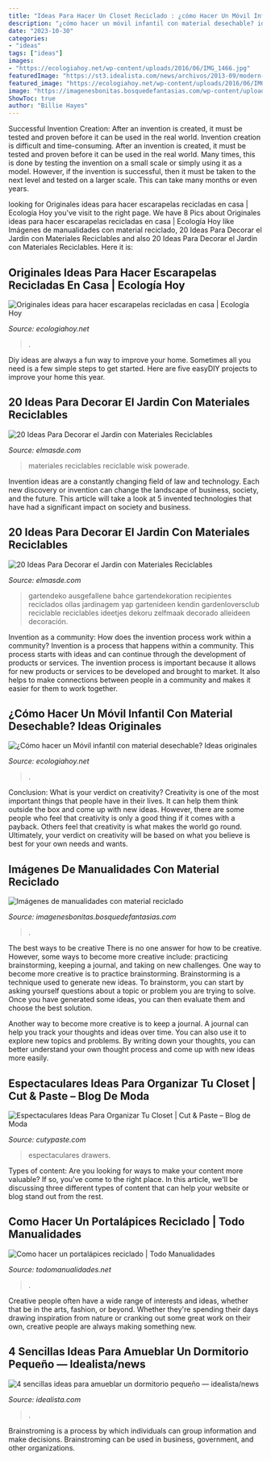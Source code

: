```yaml
---
title: "Ideas Para Hacer Un Closet Reciclado : ¿cómo Hacer Un Móvil Infantil Con Material Desechable? Ideas Originales"
description: "¿cómo hacer un móvil infantil con material desechable? ideas originales"
date: "2023-10-30"
categories:
- "ideas"
tags: ["ideas"]
images:
- "https://ecologiahoy.net/wp-content/uploads/2016/06/IMG_1466.jpg"
featuredImage: "https://st3.idealista.com/news/archivos/2013-09/modern-closet.jpg?sv=vH5lLeTK"
featured_image: "https://ecologiahoy.net/wp-content/uploads/2016/06/IMG_1466.jpg"
image: "https://imagenesbonitas.bosquedefantasias.com/wp-content/uploads/2021/05/ideas-material-reciclado-4.jpg"
ShowToc: true
author: "Billie Hayes"
---
```



Successful Invention Creation: After an invention is created, it must be tested and proven before it can be used in the real world.
Invention creation is difficult and time-consuming. After an invention is created, it must be tested and proven before it can be used in the real world. Many times, this is done by testing the invention on a small scale or simply using it as a model. However, if the invention is successful, then it must be taken to the next level and tested on a larger scale. This can take many months or even years.

	

		
looking for Originales ideas para hacer escarapelas recicladas en casa | Ecología Hoy you've visit to the right page. We have 8 Pics about Originales ideas para hacer escarapelas recicladas en casa | Ecología Hoy like Imágenes de manualidades con material reciclado, 20 Ideas Para Decorar el Jardin con Materiales Reciclables and also 20 Ideas Para Decorar el Jardin con Materiales Reciclables. Here it is:
		
    
## Originales Ideas Para Hacer Escarapelas Recicladas En Casa | Ecología Hoy

<img loading=lazy src="https://ecologiahoy.net/wp-content/uploads/2016/06/IMG_1466.jpg" onerror="this.onerror=null;this.src='https://tse1.mm.bing.net/th?id=OIP.kvGIMuGPAh9UuOkfSZy9xgHaJ3&amp;pid=15.1';" alt="Originales ideas para hacer escarapelas recicladas en casa | Ecología Hoy">

_Source: ecologiahoy.net_

>. 

	

Diy ideas are always a fun way to improve your home. Sometimes all you need is a few simple steps to get started. Here are five easyDIY projects to improve your home this year.

    
## 20 Ideas Para Decorar El Jardin Con Materiales Reciclables

<img loading=lazy src="http://elmasde.com/wp-content/uploads/2015/05/Decoraciones-Para-el-Jardin-con-Materiales-Reciclable-11.jpg" onerror="this.onerror=null;this.src='https://tse4.mm.bing.net/th?id=OIP.mvgJv9b4cVeoL0Or4fGifwHaJ4&amp;pid=15.1';" alt="20 Ideas Para Decorar el Jardin con Materiales Reciclables">

_Source: elmasde.com_

>materiales reciclables reciclable wisk powerade. 

	

Invention ideas are a constantly changing field of law and technology. Each new discovery or invention can change the landscape of business, society, and the future. This article will take a look at 5 invented technologies that have had a significant impact on society and business.

    
## 20 Ideas Para Decorar El Jardin Con Materiales Reciclables

<img loading=lazy src="https://elmasde.com/wp-content/uploads/2015/05/Decoraciones-Para-el-Jardin-con-Materiales-Reciclable-4.jpg" onerror="this.onerror=null;this.src='https://tse2.mm.bing.net/th?id=OIP.wbafa4KaL04BSg7q8qJERAHaFj&amp;pid=15.1';" alt="20 Ideas Para Decorar el Jardin con Materiales Reciclables">

_Source: elmasde.com_

>gartendeko ausgefallene bahce gartendekoration recipientes reciclados ollas jardinagem yap gartenideen kendin gardenloversclub reciclable reciclables ideetjes dekoru zelfmaak decorado alleideen decoración. 

	

Invention as a community: How does the invention process work within a community?
Invention is a process that happens within a community. This process starts with ideas and can continue through the development of products or services. The invention process is important because it allows for new products or services to be developed and brought to market. It also helps to make connections between people in a community and makes it easier for them to work together.

    
## ¿Cómo Hacer Un Móvil Infantil Con Material Desechable? Ideas Originales

<img loading=lazy src="https://ecologiahoy.net/wp-content/uploads/2016/02/movil197bcc92d049c66932347d78ccec5586.jpg" onerror="this.onerror=null;this.src='https://tse1.mm.bing.net/th?id=OIP.ley3838sXKocVqOGPqGT7wHaLE&amp;pid=15.1';" alt="¿Cómo hacer un Móvil infantil con material desechable? Ideas originales">

_Source: ecologiahoy.net_

>. 

	

Conclusion: What is your verdict on creativity?
Creativity is one of the most important things that people have in their lives. It can help them think outside the box and come up with new ideas. However, there are some people who feel that creativity is only a good thing if it comes with a payback. Others feel that creativity is what makes the world go round. Ultimately, your verdict on creativity will be based on what you believe is best for your own needs and wants.

    
## Imágenes De Manualidades Con Material Reciclado

<img loading=lazy src="https://imagenesbonitas.bosquedefantasias.com/wp-content/uploads/2021/05/ideas-material-reciclado-4.jpg" onerror="this.onerror=null;this.src='https://tse2.mm.bing.net/th?id=OIP.7wYK3NuMx4ETxCJJnIL1rAAAAA&amp;pid=15.1';" alt="Imágenes de manualidades con material reciclado">

_Source: imagenesbonitas.bosquedefantasias.com_

>. 

	

The best ways to be creative
There is no one answer for how to be creative. However, some ways to become more creative include: practicing brainstorming, keeping a journal, and taking on new challenges.
One way to become more creative is to practice brainstorming. Brainstorming is a technique used to generate new ideas. To brainstorm, you can start by asking yourself questions about a topic or problem you are trying to solve. Once you have generated some ideas, you can then evaluate them and choose the best solution.

Another way to become more creative is to keep a journal. A journal can help you track your thoughts and ideas over time. You can also use it to explore new topics and problems. By writing down your thoughts, you can better understand your own thought process and come up with new ideas more easily.

    
## Espectaculares Ideas Para Organizar Tu Closet | Cut &amp; Paste – Blog De Moda

<img loading=lazy src="http://www.cutypaste.com/wp-content/uploads/2015/01/main.original.585x0-54.jpg" onerror="this.onerror=null;this.src='https://tse2.mm.bing.net/th?id=OIP.DbrfqjVGFA03YrZvf2GmcgHaJ5&amp;pid=15.1';" alt="Espectaculares Ideas Para Organizar Tu Closet | Cut &amp; Paste – Blog de Moda">

_Source: cutypaste.com_

>espectaculares drawers. 

	

Types of content:
Are you looking for ways to make your content more valuable? If so, you've come to the right place. In this article, we'll be discussing three different types of content that can help your website or blog stand out from the rest.

    
## Como Hacer Un Portalápices Reciclado | Todo Manualidades

<img loading=lazy src="https://www.todomanualidades.net/wp-content/uploads/2015/03/Como-hacer-un-porta-lápices-introd.jpg" onerror="this.onerror=null;this.src='https://tse4.mm.bing.net/th?id=OIP.nhzTcBr6pOLlYPoByCggHgHaHa&amp;pid=15.1';" alt="Como hacer un portalápices reciclado | Todo Manualidades">

_Source: todomanualidades.net_

>. 

	

Creative people often have a wide range of interests and ideas, whether that be in the arts, fashion, or beyond. Whether they're spending their days drawing inspiration from nature or cranking out some great work on their own, creative people are always making something new.

    
## 4 Sencillas Ideas Para Amueblar Un Dormitorio Pequeño — Idealista/news

<img loading=lazy src="https://st3.idealista.com/news/archivos/2013-09/modern-closet.jpg?sv=vH5lLeTK" onerror="this.onerror=null;this.src='https://tse1.mm.bing.net/th?id=OIP.jAK3Lgl38d57wDAm6GHYUgHaLH&amp;pid=15.1';" alt="4 sencillas ideas para amueblar un dormitorio pequeño — idealista/news">

_Source: idealista.com_

>. 

	

Brainstroming is a process by which individuals can group information and make decisions. Brainstroming can be used in business, government, and other organizations.

